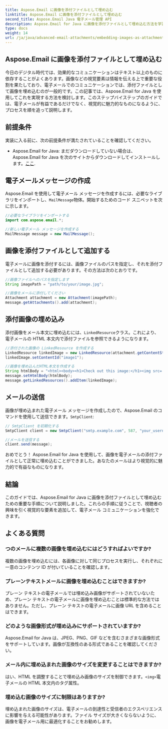 ```yaml
---
title: Aspose.Email に画像を添付ファイルとして埋め込む
linktitle: Aspose.Email に画像を添付ファイルとして埋め込む
second_title: Aspose.Email Java 電子メール管理 API
description: Aspose.Email for Java に画像を添付ファイルとして埋め込む方法を学習します。視覚的に魅力的なコンテンツで電子メールコミュニケーションを強化します。
type: docs
weight: 14
url: /ja/java/advanced-email-attachments/embedding-images-as-attachments/
---
```


## Aspose.Email に画像を添付ファイルとして埋め込む

今日のデジタル時代では、効果的なコミュニケーションはテキスト以上のものに依存することがよくあります。画像などの視覚要素は情報を伝える上で重要な役割を果たしており、電子メールでのコミュニケーションでは、添付ファイルとして画像を埋め込むのが一般的です。この記事では、Aspose.Email for Java を使用してこれを実現する方法を検討します。このステップバイステップのガイドでは、電子メールが有益であるだけでなく、視覚的に魅力的なものになるように、プロセスを順を追って説明します。

## 前提条件

実装に入る前に、次の前提条件が満たされていることを確認してください。

-  Aspose.Email for Java: まだダウンロードしていない場合は、Aspose.Email for Java を次のサイトからダウンロードしてインストールします。[ここ](https://releases.aspose.com/email/java/).

## 電子メールメッセージの作成

Aspose.Email を使用して電子メール メッセージを作成するには、必要なライブラリをインポートし、`MailMessage`物体。開始するためのコード スニペットを次に示します。

```java
//必要なライブラリをインポートする
import com.aspose.email.*;

//新しい電子メール メッセージを作成する
MailMessage message = new MailMessage();
```

## 画像を添付ファイルとして追加する

電子メールに画像を添付するには、画像ファイルのパスを指定し、それを添付ファイルとして追加する必要があります。その方法は次のとおりです。

```java
//画像ファイルへのパスを指定します
String imagePath = "path/to/your/image.jpg";

//画像をメールに添付してください
Attachment attachment = new Attachment(imagePath);
message.getAttachments().add(attachment);
```

## 添付画像の埋め込み

添付画像をメール本文に埋め込むには、`LinkedResource`クラス。これにより、電子メールの HTML 本文内で添付ファイルを参照できるようになります。

```java
//添付された画像の LinkedResource を作成する
LinkedResource linkedImage = new LinkedResource(attachment.getContentStream(), "image/jpeg");
linkedImage.setContentId("image1");

//画像を埋め込んだHTML本文を作成する
String htmlBody = "<html><body><h1>Check out this image:</h1><img src='cid:image1'></body></html>";
message.setHtmlBody(htmlBody);
message.getLinkedResources().addItem(linkedImage);
```

## メールの送信

画像が埋め込まれた電子メール メッセージを作成したので、Aspose.Email のコマンドを使用して送信できます。`SmtpClient`:

```java
// SmtpClient を初期化する
SmtpClient client = new SmtpClient("smtp.example.com", 587, "your_username", "your_password");

//メールを送信する
client.send(message);
```

おめでとう！ Aspose.Email for Java を使用して、画像を電子メールの添付ファイルとして正常に埋め込むことができました。あなたのメールはより視覚的に魅力的で有益なものになります。

## 結論

このガイドでは、Aspose.Email for Java に画像を添付ファイルとして埋め込むための重要な手順について説明しました。これらの手順に従うことで、視聴者の興味を引く視覚的な要素を追加して、電子メール コミュニケーションを強化できます。

## よくある質問

### つのメールに複数の画像を埋め込むにはどうすればよいですか?

複数の画像を埋め込むには、各画像に対して同じプロセスを実行し、それぞれに一意のコンテンツ ID が付いていることを確認します。

### プレーンテキストメールに画像を埋め込むことはできますか?

プレーン テキストの電子メールでは埋め込み画像がサポートされていないため、プレーン テキストの電子メールに画像を埋め込むことは標準的な方法ではありません。ただし、プレーン テキストの電子メールに画像 URL を含めることはできます。

### どのような画像形式が埋め込みにサポートされていますか?

Aspose.Email for Java は、JPEG、PNG、GIF などを含むさまざまな画像形式をサポートしています。画像が互換性のある形式であることを確認してください。

### メール内に埋め込まれた画像のサイズを変更することはできますか?

はい、HTML を調整することで埋め込み画像のサイズを制御できます。`<img>`電子メールの HTML 本文内のタグ属性。

### 埋め込む画像のサイズに制限はありますか?

埋め込まれた画像のサイズは、電子メールの到達性と受信者のエクスペリエンスに影響を与える可能性があります。ファイル サイズが大きくならないように、画像を電子メール用に最適化することをお勧めします。